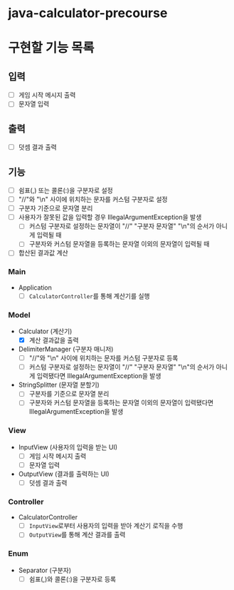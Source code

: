 # java-calculator-precourse

# 구현할 기능 목록

## 입력

- [ ] 게임 시작 메시지 출력
- [ ] 문자열 입력

## 출력

- [ ] 덧셈 결과 출력

## 기능

- [ ] 쉼표(,) 또는 콜론(:)을 구분자로 설정
- [ ] "//"와 "\n" 사이에 위치하는 문자를 커스텀 구분자로 설정
- [ ] 구분자 기준으로 문자열 분리
- [ ] 사용자가 잘못된 값을 입력할 경우 IllegalArgumentException을 발생
    - [ ] 커스텀 구분자로 설정하는 문자열이 "//" "구분자 문자열" "\n"의 순서가 아니게 입력될 때
    - [ ] 구분자와 커스텀 문자열을 등록하는 문자열 이외의 문자열이 입력될 때
- [ ] 합산된 결과값 계산

### Main

- Application
    - [ ] `CalculatorController`를 통해 계산기를 실행

### Model

- Calculator (계산기)
    - [X] 계산 결과값을 출력
- DelimiterManager (구분자 매니저)
    - [ ] "//"와 "\n" 사이에 위치하는 문자를 커스텀 구분자로 등록
    - [ ] 커스텀 구분자로 설정하는 문자열이 "//" "구분자 문자열" "\n"의 순서가 아니게 입력됐다면 IllegalArgumentException을 발생
- StringSplitter (문자열 분할기)
    - [ ] 구분자를 기준으로 문자열 분리
    - [ ] 구분자와 커스텀 문자열을 등록하는 문자열 이외의 문자열이 입력됐다면 IllegalArgumentException을 발생

### View

- InputView (사용자의 입력을 받는 UI)
    - [ ] 게임 시작 메시지 출력
    - [ ] 문자열 입력
- OutputView (결과를 출력하는 UI)
    - [ ] 덧셈 결과 출력

### Controller

- CalculatorController
    - [ ] `InputView`로부터 사용자의 입력을 받아 계산기 로직을 수행
    - [ ] `OutputView`를 통해 계산 결과를 출력

### Enum

- Separator (구분자)
    - [ ] 쉼표(,)와 콜론(:)을 구분자로 등록